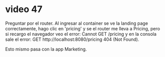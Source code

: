 # video 47
Preguntar por el router. Al ingresar al container se ve la landing page correctamente, hago clic en 'pricing' y se el router me lleva a Pricing, pero si recargo el navegador veo el error: Cannot GET /pricing y en la consola sale el error: GET http://localhost:8080/pricing 404 (Not Found).

Esto mismo pasa con la app Marketing.